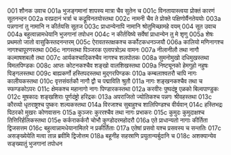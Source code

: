 001	शौनक उवाच
001a	भुजङ्गमानां शापस्य मात्रा चैव सुतेन च
001c	विनतायास्त्वया प्रोक्तं कारणं सूतनन्दन
002a	वरप्रदानं भर्त्रा च कद्रूविनतयोस्तथा
002c	नामनी चैव ते प्रोक्ते पक्षिणोर्वैनतेययोः
003a	पन्नगानां तु नामानि न कीर्तयसि सूतज
003c	प्राधान्येनापि नामानि श्रोतुमिच्छामहे वयम्
004	सूत उवाच
004a	बहुत्वान्नामधेयानि भुजगानां तपोधन
004c	न कीर्तयिष्ये सर्वेषां प्राधान्येन तु मे शृणु
005a	शेषः प्रथमतो जातो वासुकिस्तदनन्तरम्
005c	ऐरावतस्तक्षकश्च कर्कोटकधनञ्जयौ
006a	कालियो मणिनागश्च नागश्चापूरणस्तथा
006c	नागस्तथा पिञ्जरक एलापत्रोऽथ वामनः
007a	नीलानीलौ तथा नागौ कल्माषशबलौ तथा
007c	आर्यकश्चादिकश्चैव नागश्च शलपोतकः
008a	सुमनोमुखो दधिमुखस्तथा विमलपिण्डकः
008c	आप्तः कोटनकश्चैव शङ्खो वालशिखस्तथा
009a	निष्ट्यूनको हेमगुहो नहुषः पिङ्गलस्तथा
009c	बाह्यकर्णो हस्तिपदस्तथा मुद्गरपिण्डकः
010a	कम्बलाश्वतरौ चापि नागः कालीयकस्तथा
010c	वृत्तसंवर्तकौ नागौ द्वौ च पद्माविति श्रुतौ
011a	नागः शङ्खनकश्चैव तथा च स्फण्डकोऽपरः
011c	क्षेमकश्च महानागो नागः पिण्डारकस्तथा
012a	करवीरः पुष्पदंष्ट्र एळको बिल्वपाण्डुकः
012c	मूषकादः शङ्खशिराः पूर्णदंष्ट्रो हरिद्रकः
013a	अपराजितो ज्योतिकश्च पन्नगः श्रीवहस्तथा
013c	कौरव्यो धृतराष्ट्रश्च पुष्करः शल्यकस्तथा
014a	विरजाश्च सुबाहुश्च शालिपिण्डश्च वीर्यवान्
014c	हस्तिभद्रः पिठरको मुखरः कोणवासनः
015a	कुञ्जरः कुररश्चैव तथा नागः प्रभाकरः
015c	कुमुदः कुमुदाक्षश्च तित्तिरिर्हलिकस्तथा
015e	कर्कराकर्करौ चोभौ कुण्डोदरमहोदरौ
016a	एते प्राधान्यतो नागाः कीर्तिता द्विजसत्तम
016c	बहुत्वान्नामधेयानामितरे न प्रकीर्तिताः
017a	एतेषां प्रसवो यश्च प्रसवस्य च सन्ततिः
017c	असङ्ख्येयेति मत्वा तान्न ब्रवीमि द्विजोत्तम
018a	बहूनीह सहस्राणि प्रयुतान्यर्बुदानि च
018c	अशक्यान्येव सङ्ख्यातुं भुजगानां तपोधन
